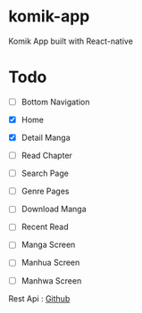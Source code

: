 # komik-app
Komik App built with React-native

# Todo
- [ ] Bottom Navigation
- [x] Home
- [x] Detail Manga
- [ ] Read Chapter
- [ ] Search Page
- [ ] Genre Pages
- [ ] Download Manga
- [ ] Recent Read
- [ ] Manga Screen
- [ ] Manhua Screen
- [ ] Manhwa Screen


Rest Api :
[Github](https://github.com/febryardiansyah/manga-api)
